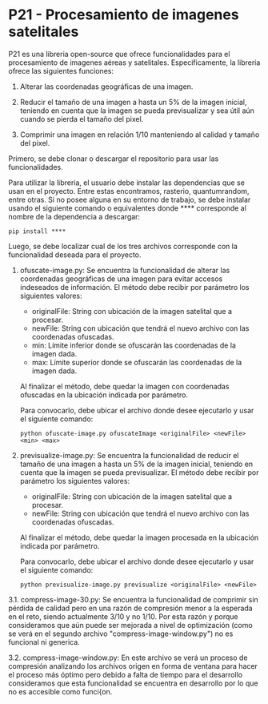 # P21 -  Procesamiento de imagenes satelitales

P21 es una libreria open-source que ofrece funcionalidades para el procesamiento de imagenes aéreas y satelitales. Especificamente, la libreria ofrece las siguientes funciones: 

1. Alterar las coordenadas geográficas de una imagen. 

2. Reducir el tamaño de una imagen a hasta un 5% de la imagen inicial, teniendo en cuenta que la imagen se pueda previsualizar y sea útil aún cuando se pierda el tamaño del pixel.

3. Comprimir una imagen en relación 1/10 manteniendo al calidad y tamaño del pixel.

Primero, se debe clonar o descargar el repositorio para usar las funcionalidades. 

Para utilizar la libreria, el usuario debe instalar las dependencias que se usan en el proyecto. Entre estas encontramos, rasterio, quantumrandom, entre otras. Si no posee alguna en su entorno de trabajo, se debe instalar usando el siguiente comando o equivalentes donde **** corresponde al nombre de la dependencia a descargar:

```
pip install ****
```

Luego, se debe localizar cual de los tres archivos corresponde con la funcionalidad deseada para el proyecto. 

1. ofuscate-image.py: Se encuentra la funcionalidad de alterar las coordenadas geográficas de una imagen para evitar accesos indeseados de información. El método debe recibir por parámetro los siguientes valores: 

   - originalFile: String con ubicación de la imagen satelital que a procesar. 
   - newFile: String con ubicación que tendrá el nuevo archivo con las coordenadas ofuscadas.
   - min: Límite inferior donde se ofuscarán las coordenadas de la imagen dada.
   - max: Límite superior donde se ofuscarán las coordenadas de la imagen dada.
   
   Al finalizar el método, debe quedar la imagen con coordenadas ofuscadas en la ubicación indicada por parámetro.
   
   Para convocarlo, debe ubicar el archivo donde desee ejecutarlo y usar el siguiente comando: 
   ```
   python ofuscate-image.py ofuscateImage <originalFile> <newFile> <min> <max>  
   ```
   
2. previsualize-image.py: Se encuentra la funcionalidad de reducir el tamaño de una imagen a hasta un 5% de la imagen inicial, teniendo en cuenta que la imagen se pueda previsualizar. El método debe recibir por parámetro los siguientes valores: 

   - originalFile: String con ubicación de la imagen satelital que a procesar. 
   - newFile: String con ubicación que tendrá el nuevo archivo con las coordenadas ofuscadas.
   
   Al finalizar el método, debe quedar la imagen procesada en la ubicación indicada por parámetro.
   
   Para convocarlo, debe ubicar el archivo donde desee ejecutarlo y usar el siguiente comando: 
   ```
   python previsualize-image.py previsualize <originalFile> <newFile>
   ```

3.1. compress-image-30.py: Se encuentra la funcionalidad de comprimir sin pérdida de calidad pero en una razón de compresión menor a la esperada en el reto, siendo actualmente 3/10 y no 1/10. Por esta razón y porque consideramos que aún puede ser mejorada a nivel de optimización (como se verá en el segundo archivo "compress-image-window.py") no es funcional ni generica.

3.2. compress-image-window.py: En este archivo se verá un proceso de compresión analizando los archivos origen en forma de ventana para hacer el proceso más óptimo pero debido a falta de tiempo para el desarrollo consideramos que esta funcionalidad se encuentra en desarrollo por lo que no es accesible como funci{on.
